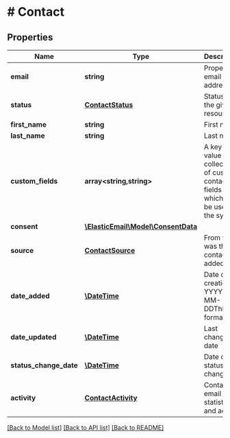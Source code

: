 # # Contact

## Properties

Name | Type | Description | Notes
------------ | ------------- | ------------- | -------------
**email** | **string** | Proper email address. | [optional]
**status** | [**ContactStatus**](ContactStatus.md) | Status of the given resource | [optional]
**first_name** | **string** | First name. | [optional]
**last_name** | **string** | Last name. | [optional]
**custom_fields** | **array<string,string>** | A key-value collection of custom contact fields which can be used in the system. | [optional]
**consent** | [**\ElasticEmail\Model\ConsentData**](ConsentData.md) |  | [optional]
**source** | [**ContactSource**](ContactSource.md) | From where was this contact added | [optional]
**date_added** | [**\DateTime**](\DateTime.md) | Date of creation in YYYY-MM-DDThh:ii:ss format | [optional]
**date_updated** | [**\DateTime**](\DateTime.md) | Last change date | [optional]
**status_change_date** | [**\DateTime**](\DateTime.md) | Date of last status change. | [optional]
**activity** | [**ContactActivity**](ContactActivity.md) | Contact&#39;s email statistics and activity | [optional]

[[Back to Model list]](../../README.md#models) [[Back to API list]](../../README.md#endpoints) [[Back to README]](../../README.md)
